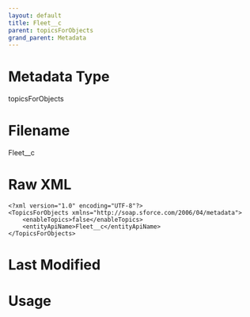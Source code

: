 ```yaml
---
layout: default
title: Fleet__c
parent: topicsForObjects
grand_parent: Metadata
---
```

# Metadata Type
topicsForObjects


# Filename 
Fleet__c


# Raw XML
```
<?xml version="1.0" encoding="UTF-8"?>
<TopicsForObjects xmlns="http://soap.sforce.com/2006/04/metadata">
    <enableTopics>false</enableTopics>
    <entityApiName>Fleet__c</entityApiName>
</TopicsForObjects>
```


# Last Modified


# Usage
